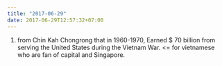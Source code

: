 ```yaml
---
title: "2017-06-29"
date: 2017-06-29T12:57:32+07:00
---
```


1. from Chin Kah Chongrong that in 1960-1970, Earned $ 70 billion from serving the United States during the Vietnam War. <= for vietnamese who are fan of capital and Singapore.